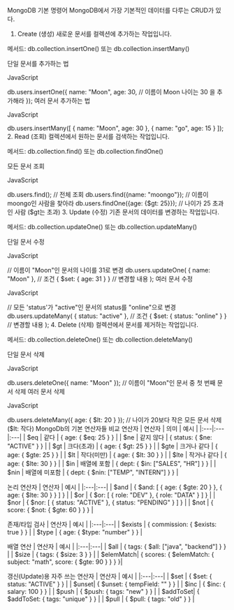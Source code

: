 MongoDB 기본 명령어
MongoDB에서 가장 기본적인 데이터를 다루는 CRUD가 있다.

1. Create (생성)
새로운 문서를 컬렉션에 추가하는 작업입니다.

메서드: db.collection.insertOne() 또는 db.collection.insertMany()

단일 문서를 추가하는 법

JavaScript

db.users.insertOne({
	name: "Moon",
	age: 30, // 이름이 Moon 나이는 30 을 추가해라
});
여러 문서 추가하는 법

JavaScript

db.users.insertMany([
	{ name: "Moon", age: 30 },
	{ name: "go", age: 15 }
]);
2. Read (조회)
컬렉션에서 원하는 문서를 검색하는 작업입니다.

메서드: db.collection.find() 또는 db.collection.findOne()

모든 문서 조회

JavaScript

db.users.find(); // 전체 조회
db.users.find({name: "moongo"}); // 이름이 moongo인 사람을 찾아라
db.users.findOne({age: {$gt: 25}}); // 나이가 25 초과인 사람 ($gt는 초과)
3. Update (수정)
기존 문서의 데이터를 변경하는 작업입니다.

메서드: db.collection.updateOne() 또는 db.collection.updateMany()

단일 문서 수정

JavaScript

// 이름이 "Moon"인 문서의 나이를 31로 변경
db.users.updateOne(
	{ name: "Moon" }, // 조건
	{ $set: { age: 31 } } // 변경할 내용
);
여러 문서 수정

JavaScript

// 모든 'status'가 "active"인 문서의 status를 "online"으로 변경
db.users.updateMany(
	{ status: "active" }, // 조건
	{ $set: { status: "online" } } // 변경할 내용
);
4. Delete (삭제)
컬렉션에서 문서를 제거하는 작업입니다.

메서드: db.collection.deleteOne() 또는 db.collection.deleteMany()

단일 문서 삭제

JavaScript

db.users.deleteOne({ name: "Moon" }); // 이름이 "Moon"인 문서 중 첫 번째 문서 삭제
여러 문서 삭제

JavaScript

db.users.deleteMany({ age: { $lt: 20 } }); // 나이가 20보다 작은 모든 문서 삭제 ($lt: 작다)
MongoDb의 기본 연산자들
비교 연산자
| 연산자 | 의미 | 예시 |
|:---|:---|:---|
| $eq | 같다 | { age: { $eq: 25 } } |
| $ne | 같지 않다 | { status: { $ne: "ACTIVE" } } |
| $gt | 크다(초과) | { age: { $gt: 25 } } |
| $gte | 크거나 같다 | { age: { $gte: 25 } } |
| $lt | 작다(미만) | { age: { $lt: 30 } } |
| $lte | 작거나 같다 | { age: { $lte: 30 } } |
| $in | 배열에 포함 | { dept: { $in: ["SALES", "HR"] } } |
| $nin | 배열에 미포함 | { dept: { $nin: ["TEMP", "INTERN"] } } |

논리 연산자
| 연산자 | 예시 |
|:---|:---|
| $and | { $and: [ { age: { $gte: 20 } }, { age: { $lte: 30 } } ] } |
| $or | { $or: [ { role: "DEV" }, { role: "DATA" } ] } |
| $nor | { $nor: [ { status: "ACTIVE" }, { status: "PENDING" } ] } |
| $not | { score: { $not: { $gte: 60 } } } |

존재/타입 검사
| 연산자 | 예시 |
|:---|:---|
| $exists | { commission: { $exists: true } } |
| $type | { age: { $type: "number" } } |

배열 연산
| 연산자 | 예시 |
|:---|:---|
| $all | { tags: { $all: ["java", "backend"] } } |
| $size | { tags: { $size: 3 } } |
| $elemMatch| { scores: { $elemMatch: { subject: "math", score: { $gte: 90 } } } }|

갱신(Update)용 자주 쓰는 연산자
| 연산자 | 예시 |
|:---|:---|
| $set | { $set: { status: "ACTIVE" } } |
| $unset| { $unset: { tempField: "" } } |
| $inc | { $inc: { salary: 100 } } |
| $push | { $push: { tags: "new" } } |
| $addToSet| { $addToSet: { tags: "unique" } } |
| $pull | { $pull: { tags: "old" } } |
